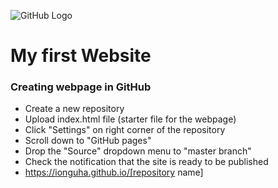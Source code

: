 ![GitHub Logo](https://www.biocentric.nl/wp-content/uploads/2018/08/cec44feb-0b1b-4fe3-936d-67a51a1fe28e.png)
# My first Website
### Creating webpage in GitHub
* Create a new repository
* Upload index.html file (starter file for the webpage)
* Click "Settings" on right corner of the repository
* Scroll down to "GitHub pages" 
* Drop the "Source" dropdown menu to "master branch"
* Check the notification that the site is ready to be published
* https://ionguha.github.io/[repository name]
